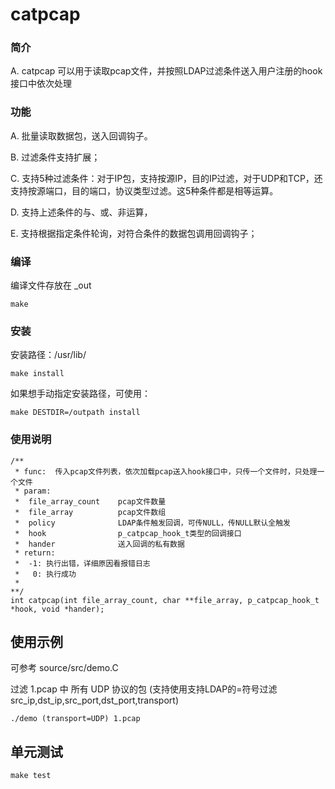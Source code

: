 catpcap
=========

### 简介

A. catpcap 可以用于读取pcap文件，并按照LDAP过滤条件送入用户注册的hook接口中依次处理

### 功能

A. 批量读取数据包，送入回调钩子。

B. 过滤条件支持扩展；

C. 支持5种过滤条件：对于IP包，支持按源IP，目的IP过滤，对于UDP和TCP，还支持按源端口，目的端口，协议类型过滤。这5种条件都是相等运算。

D. 支持上述条件的与、或、非运算，

E. 支持根据指定条件轮询，对符合条件的数据包调用回调钩子；

### 编译

编译文件存放在 _out
```
make
```

### 安装

安装路径：/usr/lib/ 
```
make install
```
如果想手动指定安装路径，可使用：
```
make DESTDIR=/outpath install
```

### 使用说明

```
/**
 * func:  传入pcap文件列表，依次加载pcap送入hook接口中，只传一个文件时，只处理一个文件
 * param:
 *	file_array_count	pcap文件数量
 *	file_array			pcap文件数组
 *	policy				LDAP条件触发回调，可传NULL，传NULL默认全触发
 *	hook				p_catpcap_hook_t类型的回调接口
 *	hander				送入回调的私有数据
 * return:
 *	-1: 执行出错，详细原因看报错日志
 *	 0: 执行成功
 *
**/
int catpcap(int file_array_count, char **file_array, p_catpcap_hook_t *hook, void *hander);
```

## 使用示例

可参考 source/src/demo.C

过滤 1.pcap 中 所有 UDP 协议的包 (支持使用支持LDAP的=符号过滤src_ip,dst_ip,src_port,dst_port,transport)
```
./demo (transport=UDP) 1.pcap
```

## 单元测试

```
make test
```
